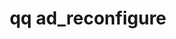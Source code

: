 ---
category: ad
command: ad_reconfigure
keywords: qq, qq_cli, ad_reconfigure
optional_options:
- alternate: []
  help: Allows the cluster to search trusted domains for user information.
  name: --enable-search-trusted-domains
  required: false
- alternate: []
  help: Disallows the cluster from using trusted domains for user information. Disabling
    may prevent the cluster from finding all relevant user and group membership data
    for authenticated users.
  name: --disable-search-trusted-domains
  required: false
- alternate: []
  help: Use AD POSIX attributes.
  name: --enable-ad-posix-attributes
  required: false
- alternate: []
  help: Do not use AD POSIX attributes.
  name: --disable-ad-posix-attributes
  required: false
- alternate: []
  help: When using AD POSIX extensions, query using this base DN
  name: --base-dn
  required: false
permalink: /qq-cli-command-guide/ad/ad_reconfigure.html
positional_options: []
sidebar: qq_cli_command_reference_sidebar
summary: This section explains how to use the <code>qq ad_reconfigure</code> command.
synopsis: Reconfigure Active Directory POSIX Attributes
title: qq ad_reconfigure
usage: "qq ad_reconfigure [-h] [--enable-search-trusted-domains | --disable-search-trusted-domains]\n\
  \    [--enable-ad-posix-attributes | --disable-ad-posix-attributes] [--base-dn BASE_DN]"
zendesk_source: qq CLI Command Guide

---